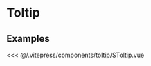 # Toltip 

## Examples

<SContainer>
  <SToltip/>
</SContainer>

<<< @/.vitepress/components/toltip/SToltip.vue